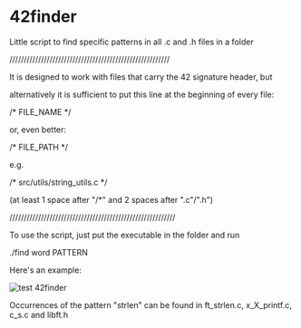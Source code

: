 # 42finder
Little script to find specific patterns in all .c and .h files in a folder

////////////////////////////////////////////////////////

It is designed to work with files that carry the 42 signature header, but

alternatively it is sufficient to put this line at the beginning of every file:

/*  FILE_NAME  */

or, even better:

/*  FILE_PATH  */

e.g. 

/*  src/utils/string_utils.c  */

(at least 1 space after "/*" and 2 spaces after ".c"/".h")

//////////////////////////////////////////////////////////

To use the script, just put the executable in the folder and run

./find word PATTERN

Here's an example:

![test 42finder](https://user-images.githubusercontent.com/95633668/200097442-bf27237e-ab9c-4707-bfed-a432dd85251a.png)

Occurrences of the pattern "strlen" can be found in ft_strlen.c, x_X_printf.c, c_s.c and libft.h
